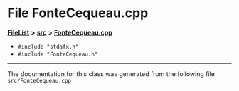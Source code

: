 

# File FonteCequeau.cpp



[**FileList**](files.md) **>** [**src**](dir_68267d1309a1af8e8297ef4c3efbcdba.md) **>** [**FonteCequeau.cpp**](FonteCequeau_8cpp.md)





* `#include "stdafx.h"`
* `#include "FonteCequeau.h"`


































































------------------------------
The documentation for this class was generated from the following file `src/FonteCequeau.cpp`

